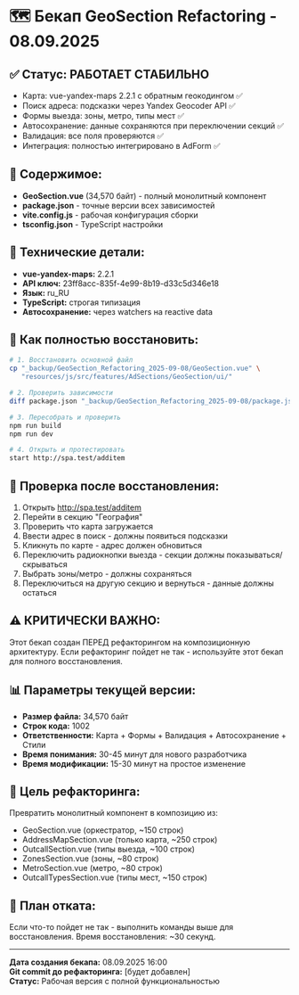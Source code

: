 # 🗺️ Бекап GeoSection Refactoring - 08.09.2025

## ✅ Статус: РАБОТАЕТ СТАБИЛЬНО
- Карта: vue-yandex-maps 2.2.1 с обратным геокодингом ✅
- Поиск адреса: подсказки через Yandex Geocoder API ✅
- Формы выезда: зоны, метро, типы мест ✅  
- Автосохранение: данные сохраняются при переключении секций ✅
- Валидация: все поля проверяются ✅
- Интеграция: полностью интегрировано в AdForm ✅

## 📁 Содержимое:
- **GeoSection.vue** (34,570 байт) - полный монолитный компонент
- **package.json** - точные версии всех зависимостей
- **vite.config.js** - рабочая конфигурация сборки
- **tsconfig.json** - TypeScript настройки

## 🔧 Технические детали:
- **vue-yandex-maps:** 2.2.1
- **API ключ:** 23ff8acc-835f-4e99-8b19-d33c5d346e18
- **Язык:** ru_RU
- **TypeScript:** строгая типизация
- **Автосохранение:** через watchers на reactive data

## 🚀 Как полностью восстановить:
```bash
# 1. Восстановить основной файл
cp "_backup/GeoSection_Refactoring_2025-09-08/GeoSection.vue" \
   "resources/js/src/features/AdSections/GeoSection/ui/"

# 2. Проверить зависимости
diff package.json "_backup/GeoSection_Refactoring_2025-09-08/package.json"

# 3. Пересобрать и проверить
npm run build
npm run dev

# 4. Открыть и протестировать
start http://spa.test/additem
```

## 🧪 Проверка после восстановления:
1. Открыть http://spa.test/additem
2. Перейти в секцию "География"
3. Проверить что карта загружается
4. Ввести адрес в поиск - должны появиться подсказки
5. Кликнуть по карте - адрес должен обновиться
6. Переключить радиокнопки выезда - секции должны показываться/скрываться
7. Выбрать зоны/метро - должны сохраняться
8. Переключиться на другую секцию и вернуться - данные должны остаться

## ⚠️ КРИТИЧЕСКИ ВАЖНО:
Этот бекап создан ПЕРЕД рефакторингом на композиционную архитектуру.
Если рефакторинг пойдет не так - используйте этот бекап для полного восстановления.

## 📊 Параметры текущей версии:
- **Размер файла:** 34,570 байт
- **Строк кода:** 1002
- **Ответственности:** Карта + Формы + Валидация + Автосохранение + Стили
- **Время понимания:** 30-45 минут для нового разработчика
- **Время модификации:** 15-30 минут на простое изменение

## 🎯 Цель рефакторинга:
Превратить монолитный компонент в композицию из:
- GeoSection.vue (оркестратор, ~150 строк)
- AddressMapSection.vue (только карта, ~250 строк)
- OutcallSection.vue (типы выезда, ~100 строк)
- ZonesSection.vue (зоны, ~80 строк)
- MetroSection.vue (метро, ~80 строк)
- OutcallTypesSection.vue (типы мест, ~150 строк)

## 🔄 План отката:
Если что-то пойдет не так - выполнить команды выше для восстановления.
Время восстановления: ~30 секунд.

---
**Дата создания бекапа:** 08.09.2025 16:00  
**Git commit до рефакторинга:** [будет добавлен]  
**Статус:** Рабочая версия с полной функциональностью